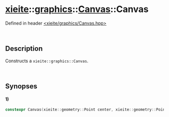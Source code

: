 # [xieite](../../../../../../xieite.md)\:\:[graphics](../../../../../../graphics.md)\:\:[Canvas](../../../../Canvas.md)\:\:Canvas
Defined in header [<xieite/graphics/Canvas.hpp>](../../../../../../../include/xieite/graphics/Canvas.hpp)

&nbsp;

## Description
Constructs a `xieite::graphics::Canvas`.

&nbsp;

## Synopses
#### 1)
```cpp
constexpr Canvas(xieite::geometry::Point center, xieite::geometry::Point radii, xieite::streams::StandardController controller = xieite::system::terminal) noexcept;
```
